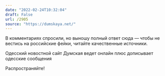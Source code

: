```yaml
---
date: "2022-02-24T10:32:04"
draft: False
url: /2905
source: "https://dumskaya.net/"
---
```


В комментариях спросили, но выношу полный ответ сюда — чтобы не вестись на российские фейки, читайте качественные источники. 


Одесский новостной сайт Думская ведет онлайн плюс дописывает одесские сообщения 

Распространяйте!
